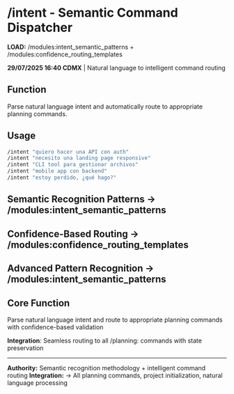 # /intent - Semantic Command Dispatcher

**LOAD:** /modules:intent_semantic_patterns + /modules:confidence_routing_templates

**29/07/2025 16:40 CDMX** | Natural language to intelligent command routing

## Function
Parse natural language intent and automatically route to appropriate planning commands.

## Usage
```bash
/intent "quiero hacer una API con auth"
/intent "necesito una landing page responsive"  
/intent "CLI tool para gestionar archivos"
/intent "mobile app con backend"
/intent "estoy perdido, ¿qué hago?"
```

## Semantic Recognition Patterns → /modules:intent_semantic_patterns

## Confidence-Based Routing → /modules:confidence_routing_templates

## Advanced Pattern Recognition → /modules:intent_semantic_patterns

## Core Function
Parse natural language intent and route to appropriate planning commands with confidence-based validation

**Integration**: Seamless routing to all /planning: commands with state preservation

---
**Authority:** Semantic recognition methodology + intelligent command routing
**Integration:** → All planning commands, project initialization, natural language processing